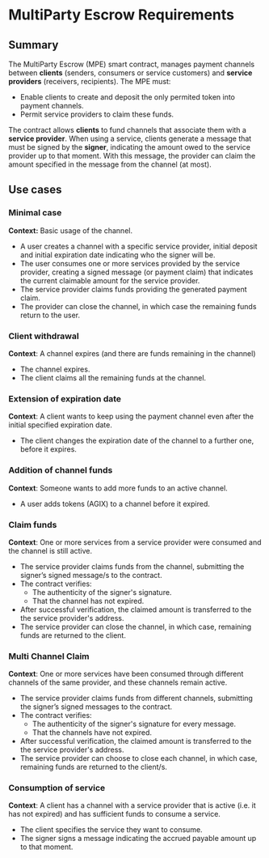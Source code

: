 # MultiParty Escrow Requirements

## Summary
The MultiParty Escrow (MPE) smart contract, manages payment channels between **clients** (senders, consumers or service customers) and **service providers** (receivers, recipients). The MPE must:
- Enable clients to create and deposit the only permited token into payment channels.
- Permit service providers to claim these funds.

The contract allows **clients** to fund channels that associate them with a **service provider**. When using a service, clients generate a message that must be signed by the **signer**, indicating the amount owed to the service provider up to that moment. With this message, the provider can claim the amount specified in the message from the channel (at most).

## Use cases
### Minimal case
**Context:** Basic usage of the channel.
- A user creates a channel with a specific service provider, initial deposit and initial expiration date indicating who the signer will be.
- The user consumes one or more services provided by the service provider, creating a signed message (or payment claim) that indicates the current claimable amount for the service provider.
- The service provider claims funds providing the generated payment claim.
- The provider can close the channel, in which case the remaining funds return to the user.

### Client withdrawal
**Context**: A channel expires (and there are funds remaining in the channel)
- The channel expires.
- The client claims all the remaining funds at the channel.

### Extension of expiration date
**Context**: A client wants to keep using the payment channel even after the initial specified expiration date.
- The client changes the expiration date of the channel to a further one, before it expires.

### Addition of channel funds
**Context**: Someone wants to add more funds to an active channel.
- A user adds tokens (AGIX) to a channel before it expired.

### Claim funds
**Context**: One or more services from a service provider were consumed and the channel is still active.
- The service provider claims funds from the channel, submitting the signer’s signed message/s to the contract.
- The contract verifies:
  - The authenticity of the signer's signature.
  - That the channel has not expired.
- After successful verification, the claimed amount is transferred to the the service provider's address.
- The service provider can close the channel, in which case, remaining funds are returned to the client.

### Multi Channel Claim
**Context**: One or more services have been consumed through different channels of the same provider, and these channels remain active.
- The service provider claims funds from different channels, submitting the signer’s signed messages to the contract.
- The contract verifies:
  - The authenticity of the signer's signature for every message.
  - That the channels have not expired.
- After successful verification, the claimed amount is transferred to the the service provider's address.
- The service provider can choose to close each channel, in which case, remaining funds are returned to the client/s.

### Consumption of service
**Context**: A client has a channel with a service provider that is active (i.e. it has not expired) and has sufficient funds to consume a service.
- The client specifies the service they want to consume.
- The signer signs a message indicating the accrued payable amount up to that moment.
